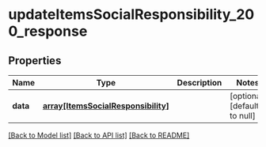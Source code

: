 # updateItemsSocialResponsibility_200_response

## Properties
Name | Type | Description | Notes
------------ | ------------- | ------------- | -------------
**data** | [**array[ItemsSocialResponsibility]**](ItemsSocialResponsibility.md) |  | [optional] [default to null]

[[Back to Model list]](../README.md#documentation-for-models) [[Back to API list]](../README.md#documentation-for-api-endpoints) [[Back to README]](../README.md)


